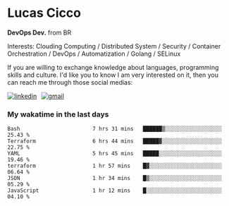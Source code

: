 # Lucas Cicco

**DevOps Dev.** from BR

Interests: Clouding Computing / Distributed System / Security / Container Orchestration / DevOps / Automatization / Golang / SELinux

If you are willing to exchange knowledge about languages, programming skills and culture. I'd like you to know I am very interested on it, then you can reach me through those social medias:

<div style="display: flex; align-items: center; gap: 10px;">
  <a href="https://www.linkedin.com/in/lucas-vitor-de-cicco" target="_blank">
    <img
      src="https://img.shields.io/badge/-LinkedIn-%230077B5?style=for-the-badge&logo=linkedin&logoColor=white"
      alt="linkedin"
      target="_blank" 
    />
  </a>
  <a href="mailto:lucasvitorx1@gmail.com">
      <img
        src="https://img.shields.io/badge/-Gmail-%23333?style=for-the-badge&logo=gmail&logoColor=white"
        alt="gmail"
        target="_blank"
      />
  </a>
</div>

### My wakatime in the last days

<!--START_SECTION:waka-->

```text
Bash                       7 hrs 31 mins   ██████▒░░░░░░░░░░░░░░░░░░   25.43 %
Terraform                  6 hrs 44 mins   █████▓░░░░░░░░░░░░░░░░░░░   22.75 %
YAML                       5 hrs 45 mins   █████░░░░░░░░░░░░░░░░░░░░   19.46 %
terraform                  1 hr 57 mins    █▓░░░░░░░░░░░░░░░░░░░░░░░   06.64 %
JSON                       1 hr 34 mins    █▒░░░░░░░░░░░░░░░░░░░░░░░   05.29 %
JavaScript                 1 hr 12 mins    █░░░░░░░░░░░░░░░░░░░░░░░░   04.10 %
```

<!--END_SECTION:waka-->
